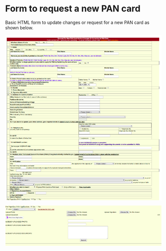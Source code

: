 # Form to request a new PAN card

Basic HTML form to update changes or request for a new PAN card as shown below.

![form-image-1](./assets/pan-form-1.png)

![form-image-2](./assets/pan-form-2.png)